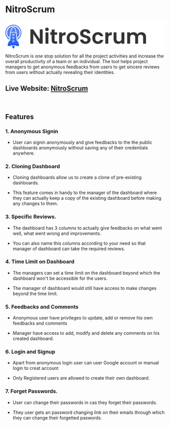 # NitroScrum
<div align="center">
<img alt="nitro-scrum" src="https://github.com/tarunsankhla/retro-srum-planner/blob/bhushan/src/data/Logo/logo.svg"  />
</div>
NitroScrum is one stop solution for all the project activities and increase the overall productivity of a team or an individual. The tool helps project managers to get anonymous feedbacks from users to get sincere reviews from users without actually revealing their identities.

<br>

## Live Website: [NitroScrum](https://retroplanner.netlify.app/)

<br>

## Features

### 1. Anonymous Signin

- User can signin anonymously and give feedbacks to the the public dashboards anonymously without saving any of their credentials anywhere.


### 2. Cloning Dashboard

- Cloning dashboards allow us to create a clone of pre-existing dashboards.

- This feature comes in handy to the manager of the dashboard where they can actually keep a copy of the existing dashboard before making any changes to them.


### 3. Specific Reviews.

- The dashboard has 3 columns to actually give feedbacks on what went well, what went wrong and improvements.

- You can also name this columns according to your need so that manager of dashboard can take the required reviews.

### 4. Time Limit on Dashboard

- The managers can set a time limit on the dashboard beyond which the dashboard won't be accessible for the users.

- The manager of dashboard would still have access to make changes beyond the time limit.


### 5. Feedbacks and Comments

- Anonymous user have privileges to update, add or remove his own feedbacks and comments

- Manager have access to add, modify and delete any comments on his created dashboard.
### 6. Login and Signup

- Apart from anonymous login user can user Google account or manual login to creat account

- Only Registered users are allowed to create their own dashboard.

### 7. Forget Passwords.

- User can change their passwords in cas they forget their passwords.

- They user gets an password changing link on their emails through which they can change their forgetted paswords.





